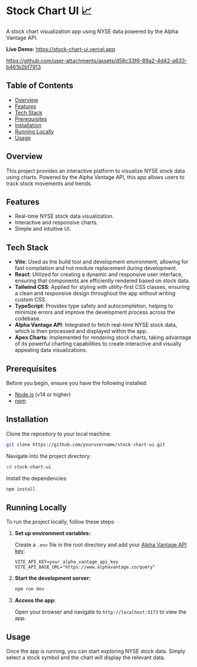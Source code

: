 # Stock Chart UI 📈

A stock chart visualization app using NYSE data powered by the Alpha Vantage API.

**Live Demo:** https://stock-chart-ui.vercel.app


https://github.com/user-attachments/assets/d58c33f6-89a2-4d42-a633-b461b2bf7913


## Table of Contents

- [Overview](#overview)
- [Features](#features)
- [Tech Stack](#tech-stack)
- [Prerequisites](#prerequisites)
- [Installation](#installation)
- [Running Locally](#running-locally)
- [Usage](#usage)

## Overview

This project provides an interactive platform to visualize NYSE stock data using charts. Powered by the Alpha Vantage API, this app allows users to track stock movements and trends.

## Features

- Real-time NYSE stock data visualization.
- Interactive and responsive charts.
- Simple and intuitive UI.

## Tech Stack

- **Vite**: Used as the build tool and development environment, allowing for fast compilation and hot module replacement during development.
- **React**: Utilized for creating a dynamic and responsive user interface, ensuring that components are efficiently rendered based on stock data.
- **Tailwind CSS**: Applied for styling with utility-first CSS classes, ensuring a clean and responsive design throughout the app without writing custom CSS.
- **TypeScript**: Provides type safety and autocompletion, helping to minimize errors and improve the development process across the codebase.
- **Alpha Vantage API**: Integrated to fetch real-time NYSE stock data, which is then processed and displayed within the app.
- **Apex Charts**: Implemented for rendering stock charts, taking advantage of its powerful charting capabilities to create interactive and visually appealing data visualizations.

## Prerequisites

Before you begin, ensure you have the following installed:

- [Node.js](https://nodejs.org/) (v14 or higher)
- [npm](https://www.npmjs.com/)

## Installation

Clone the repository to your local machine:

```bash
git clone https://github.com/yourusername/stock-chart-ui.git
```

Navigate into the project directory:

```bash
cd stock-chart-ui
```

Install the dependencies:

```bash
npm install
```

## Running Locally

To run the project locally, follow these steps:

1. **Set up environment variables:**

   Create a `.env` file in the root directory and add your [Alpha Vantage API key](https://www.alphavantage.co/support/#api-key):

   ```env
   VITE_API_KEY=your_alpha_vantage_api_key
   VITE_API_BASE_URL="https://www.alphavantage.co/query"
   ```

2. **Start the development server:**

   ```bash
   npm run dev
   ```

3. **Access the app:**

   Open your browser and navigate to `http://localhost:5173` to view the app.

## Usage

Once the app is running, you can start exploring NYSE stock data. Simply select a stock symbol and the chart will display the relevant data.


